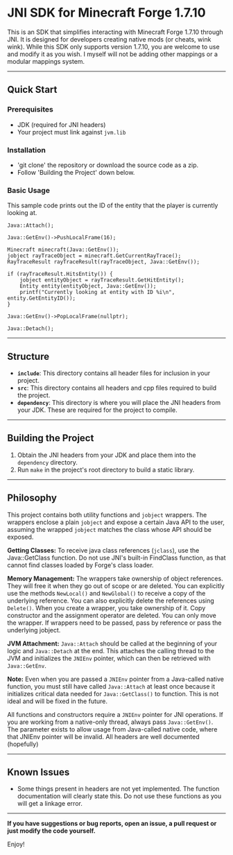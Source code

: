 # JNI SDK for Minecraft Forge 1.7.10

This is an SDK that simplifies interacting with Minecraft Forge 1.7.10 through JNI. It is designed for developers creating native mods (or cheats, wink wink). While this SDK only supports version 1.7.10, you are welcome to use and modify it as you wish. I myself will not be adding other mappings or a modular mappings system.

---

## Quick Start

### Prerequisites

* JDK (required for JNI headers)
* Your project must link against `jvm.lib`

### Installation

* 'git clone' the repository or download the source code as a zip.
* Follow 'Building the Project' down below.

### Basic Usage

This sample code prints out the ID of the entity that the player is currently looking at.

    Java::Attach();

    Java::GetEnv()->PushLocalFrame(16);

    Minecraft minecraft(Java::GetEnv());
    jobject rayTraceObject = minecraft.GetCurrentRayTrace();
    RayTraceResult rayTraceResult(rayTraceObject, Java::GetEnv());

    if (rayTraceResult.HitsEntity()) {
        jobject entityObject = rayTraceResult.GetHitEntity();
        Entity entity(entityObject, Java::GetEnv());
        printf("Currently looking at entity with ID %i\n", entity.GetEntityID());
    }

    Java::GetEnv()->PopLocalFrame(nullptr);

    Java::Detach();

    

---

## Structure

* **`include`**: This directory contains all header files for inclusion in your project.
* **`src`**: This directory contains all headers and cpp files required to build the project.
* **`dependency`**: This directory is where you will place the JNI headers from your JDK. These are required for the project to compile.

---

## Building the Project

1.  Obtain the JNI headers from your JDK and place them into the `dependency` directory.
2.  Run `make` in the project's root directory to build a static library.

---

## Philosophy

This project contains both utility functions and `jobject` wrappers. The wrappers enclose a plain `jobject` and expose a certain Java API to the user, assuming the wrapped `jobject` matches the class whose API should be exposed.

**Getting Classes:** To receive java class references (`jclass`), use the Java::GetClass function. Do not use JNI's built-in FindClass function, as that cannot find classes loaded by Forge's class loader.

**Memory Management:** The wrappers take ownership of object references. They will free it when they go out of scope or are deleted. You can explicitly use the methods `NewLocal()` and `NewGlobal()` to receive a copy of the underlying reference. You can also explicitly delete the references using `Delete()`. When you create a wrapper, you take ownership of it. Copy constructor and the assignment operator are deleted. You can only move the wrapper. If wrappers need to be passed, pass by reference or pass the underlying jobject.

**JVM Attachment:** `Java::Attach` should be called at the beginning of your logic and `Java::Detach` at the end. This attaches the calling thread to the JVM and initializes the `JNIEnv` pointer, which can then be retrieved with `Java::GetEnv`.

**Note:** Even when you are passed a `JNIEnv` pointer from a Java-called native function, you must still have called `Java::Attach` at least once because it initializes critical data needed for `Java::GetClass()` to function. This is not ideal and will be fixed in the future.

All functions and constructors require a `JNIEnv` pointer for JNI operations. If you are working from a native-only thread, always pass `Java::GetEnv()`. The parameter exists to allow usage from Java-called native code, where that JNIEnv pointer will be invalid.
All headers are well documented (hopefully)

---

## Known Issues

* Some things present in headers are not yet implemented. The function documentation will clearly state this. Do not use these functions as you will get a linkage error.
---

**If you have suggestions or bug reports, open an issue, a pull request or just modify the code yourself.**

Enjoy!
